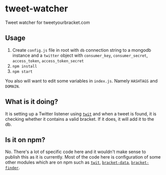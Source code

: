 tweet-watcher
==============

Tweet watcher for tweetyourbracket.com

## Usage

1. Create `config.js` file in root with `db` connection string to a mongodb instance and a `twitter` object with `consumer_key`, `consumer_secret`, `access_token`, `access_token_secret`
2. `npm install`
3. `npm start`

You also will want to edit some variables in `index.js`. Namely `HASHTAGS` and `DOMAIN`.

## What is it doing?

It is setting up a Twitter listener using [`twit`](https://github.com/ttezel/twit) and when a tweet is found, it is checking whether it contains a valid bracket. If it does, it will add it to the db.

## Is it on npm?

No. There's a lot of specific code here and it wouldn't make sense to publish this as it is currently. Most of the code here is configuration of some other modules which are on npm such as [`twit`](https://github.com/ttezel/twit), [`bracket-data`](http://github.com/tweetyourbracket/bracket-data), [`bracket-finder`](http://github.com/tweetyourbracket/bracket-finder).

